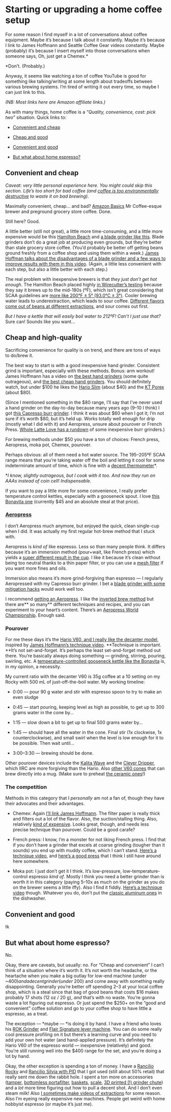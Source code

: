 
# Starting or upgrading a home coffee setup

For some reason I find myself in a lot of conversations about coffee equipment. Maybe it’s because I talk about it constantly. Maybe it’s because I link to James Hoffmann and Seattle Coffee Gear videos constantly. Maybe (probably) it’s because I insert myself into those conversations when someone says, Oh, just get a Chemex.* 

*Don’t. (Probably.)

Anyway, it seems like watching a ton of coffee YouTube is good for something like talking/writing at some length about tradeoffs between various brewing systems. I’m tired of writing it out every time, so maybe I can just link to this.

*(NB: Most links here are Amazon affiliate links.)*

As with many things, home coffee is a *“Quality, convenience, cost: pick two”* situation. Quick links to:

* [Convenient and cheap](#convenient-and-cheap)

* [Cheap and good](#cheap-and-high-quality)

* [Convenient and good](#convenient-and-good)

* [But what about home espresso?](#but-what-about-home-espresso)

## Convenient and cheap

*Caveat: very little personal experience here. You might could skip this section. Life’s too short for bad coffee (and [coffee is too environmentally destructive](https://www.sustainablebusinesstoolkit.com/environmental-impact-coffee-trade/) to waste it on bad brewing).*

Maximally convenient, cheap… and bad? [Amazon Basics](https://amzn.to/31HBMjC) Mr Coffee-esque brewer and preground grocery store coffee. Done. 

Still here? Good.

A little better (still not great), a little more time-consuming, and a little more expensive would be this [Hamilton Beach](https://amzn.to/2OFG31J) and [a blade grinder like this](https://www.amazon.com/dp/B00004SPEU/). Blade grinders don’t do a great job at producing even grounds, but they’re better than stale grocery store coffee. (You’d probably be better off getting beans ground freshly from a coffee shop and using them within a week.) [James Hoffman talks about the disadvantages of a blade grinder and a few ways to improve results with them in this video](https://www.youtube.com/watch?v=3y7d-5KWHCU). (Again, a little less convenient with each step, but also a little better with each step.)

The real problem with inexpensive brewers is that *they just don’t get hot enough*. The Hamilton Beach placed highly [in Wirecutter’s testing](https://thewirecutter.com/reviews/best-cheap-coffee-maker/) because they say it brews up to the mid-180s (ºF), which isn’t great considering that SCAA guidelines are [more like 200°F ± 5° (93.0°C ± 3°)](http://scaa.org/?page=resources&d=brewing-best-practices&source=post_page---------------------------). Cooler brewing water leads to underextraction, which leads to sour coffee. [Different flavors come out of beans at different extractions](https://twitter.com/baristahustle/status/688798303052378112), and sour comes out first.

*But I have a kettle that will easily boil water to 212ºF! Can’t I just use that?* Sure can! Sounds like you want…

## Cheap and high-quality

Sacrificing convenience for quality is on trend, and there are tons of ways to do/brew it.

The best way to start is with a good inexpensive hand grinder. Consistent grind is important, especially with these methods. Bonus: arm workout! James Hoffmann has a video on [the best hand grinders](https://www.youtube.com/watch?v=dn9OuRl1F3k) (some quite outrageous), and [the best cheap hand grinders](https://www.youtube.com/watch?v=QLEBfom0mhM). You should definitely watch, but under $100 he likes the [Hario Slim](https://amzn.to/2tK8pAu) (about $40) and the [KT Porex](https://amzn.to/2tRUvMU) (about $80).

(Since I mentioned something in the $80 range, I’ll say that I’ve never used a hand grinder on the day-to-day because many years ago (9–10 I think) I got [this Capresso burr grinder](https://amzn.to/3buawJT). I think it was about $60 when I got it; I’m not sure if it’s worth $80, but it’s held up. Works totally well enough for drip (mostly what I did with it) and Aeropress, unsure about pourover or French Press. [Whole Latte Love has a rundown](https://www.youtube.com/watch?v=Stq0QvTDzIk&feature=emb_title) of some inexpensive burr grinders.)

For brewing methods under $50 you have a ton of choices: French press, Aeropress, moka pot, Chemex, pourover.

Perhaps obvious: all of them need a hot water source. The 195–205ºF SCAA range means that you’re taking water off the boil and letting it cool for some indeterminate amount of time, which is fine with a [decent thermometer](https://www.thermoworks.com/Thermapen-Mk4)*.

**I know, slightly outrageous, but I cook with it too. And now they run on AAAs instead of coin cell! Indispensable.*

If you want to pay a little more for some convenience, I really prefer temperature control kettles, especially with a gooseneck spout. I love [this Bonavita one](https://amzn.to/37mqWAx) (currently $45 and an absolute steal at that price).

### [Aeropress](https://amzn.to/3bskRpD)

I don’t Aeropress much anymore, but enjoyed the quick, clean single-cup when I did. It was actually my first regular hot-brew method that I stuck with.

Aeropress is *kind of* like espresso. Less so than many people think. It differs because it’s an immersion method (pour+wait, like French press) which yields a [super different result in the cup](https://coffeeadastra.com/2019/07/16/why-do-percolation-and-immersion-coffee-taste-so-different/). I like it because it’s clean without being too neutral thanks to a thin paper filter, or you can use a [mesh filter](https://amzn.to/39pYoHV) if you want more fines and oils.

Immersion also means it’s more grind-forgiving than espresso — I regularly Aeropressed with my Capresso burr grinder. I bet a [blade grinder with some mitigation hacks](https://www.youtube.com/watch?v=3y7d-5KWHCU) would work well too.

I recommend [getting an Aeropress](https://amzn.to/3bskRpD). I like the [inverted brew method](https://www.perfectdailygrind.com/2016/07/inverted-traditional-video-aeropress-brew-method/) but there are** so many** different techniques and recipes, and you can experiment to your heart’s content. There’s an [Aeropress World Championship](https://www.worldaeropresschampionship.com/recipes). Enough said.

### Pourover

For me these days it’s the [Hario V60, and I really like the decanter model](https://amzn.to/2Sjhrhx), inspired by [James Hoffmann’s technique video](https://www.youtube.com/watch?v=AI4ynXzkSQo). **Technique is important. **It’s not set-and-forget. It’s perhaps the least set-and-forget method out there. You’re basically always doing something — grinding, stirring, pouring, swirling, etc. A [temperature-controlled gooseneck kettle like the Bonavita](https://amzn.to/37iRLWu) is, in my opinion, a necessity.

My current ratio with the decanter V60 is 35g coffee at a 10 setting on my Rocky with 500 mL of just-off-the-boil water. My working timeline:

* 0:00 — pour 90 g water and stir with espresso spoon to try to make an even sludge

* 0:45 — start pouring, keeping level as high as possible, to get up to 300 grams water in the cone by…

* 1:15 — slow down a bit to get up to final 500 grams water by…

* 1:45 — should have all the water in the cone. Final stir (1x clockwise, 1x counterclockwise), and small swirl when the level is low enough for it to be possible. Then wait until…

* 3:00–3:30 — brewing should be done.

Other pourover devices include the [Kalita Wave](https://amzn.to/37lrKFU) and the [Clever Dripper](https://amzn.to/2Sh6XPu), which IIRC are more forgiving than the Hario. Also [other V60 cones](https://amzn.to/31MgZvh) that can brew directly into a mug. (Make sure to preheat [the ceramic ones](https://amzn.to/2Sj0Ji5)!)

### The competition

Methods in this category that I *personally* am not a fan of, though they have their advocates and their advantages.

* Chemex: Again [I’ll link James Hoffmann](https://www.youtube.com/watch?v=ikt-X5x7yoc). The filter paper is really thick and filters out a lot of the flavor. Also, the suction/stalling thing. Also, relatively [kind of expensive](https://amzn.to/2UJZo5M). Looks great, though, and needs less precise technique than pourover. Could be a good carafe?

* French press: I know, I’m a monster for not liking French press. I find that if you don’t have a grinder that excels at coarse grinding (tougher than it sounds) you end up with muddy coffee, which I can’t stand. [Here’s a technique video](https://www.youtube.com/watch?v=st571DYYTR8), and [here’s a good press](https://amzn.to/39kJlPI) that I think I still have around here somewhere.

* Moka pot: I just don’t get it I think. It’s low-pressure, low-temperature-control espresso *kind of*. Mostly I think you need a better grinder than is worth it in this category (paying 5–10x as much on the grinder as you do on the brewer seems a little iffy). Also I find it fiddly. [Here’s a technique video](https://www.chefsteps.com/activities/awesome-espresso-hack-how-to-make-great-coffee-with-a-moka-pot) though. Whatever you do, don’t put the [classic aluminum ones](https://amzn.to/2UHHFf7) in the dishwasher.

## Convenient and good

tk

## But what about home espresso?

No.

Okay, there are caveats, but usually: no. For “Cheap and convenient” I can’t think of a situation where it’s worth it. It’s not worth the headache, or the heartache when you make a big outlay for low-end machine (under ~$400) and a decent grinder (under ~$200) and come away with something really disappointing. Generally you’re better off spending $2–$3 at your local coffee shop, which is a steal since that bag of good beans that costs $16 makes probably 17 shots (12 oz / 20 g), *and* that’s with no waste. You’re gonna waste a lot figuring out espresso. Or just spend the $250+ on the “good and convenient” coffee solution and go to your coffee shop to have little a espresso, as a treat.

The exception — *maybe — *is doing it by hand. I have a friend who loves his [ROK Grinder](https://amzn.to/2SwmwBW) and [Flair Signature lever machine](https://amzn.to/2UEvH65). You can do some really cool pressure profiling on it but there’s a learning curve and you need to add your own hot water (and hand-applied pressure). It’s definitely the Hario V60 of the espresso world — inexpensive (relatively) and good. You’re still running well into the $400 range for the set, and you’re doing a lot by hand.

Okay, the other exception is spending a ton of money. I have a [Rancilio Rocky](https://amzn.to/2w6Uaqh) and [Rancilio Silvia with PID](https://amzn.to/2OICg3O) that I got used (still about 50% retail) that really sent me down the rabbit hole. I spent a ton more on accessories ([tamper](https://decentespresso.com/tamper), [bottomless portafilter](https://amzn.to/2uFyYXY), [baskets](https://decentespresso.com/basket), [scale](https://amzn.to/39s9LPK), [3D printed (!) grinder chute](https://www.shapeways.com/product/4ZTQPFGR9/rancilio-rocky-improved-chute?optionId=41032930&li=shops)) and a *lot* more time figuring out how to pull a decent shot. And I don’t even steam milk! Also [I sometimes make videos of extractions](https://www.youtube.com/playlist?list=PL9W41qUmCZ_zymteow2E9fM1LqOVRuJIR) for some reason. Also I’m eyeing really expensive new machines. People get weird with home hobbyist espresso (or maybe it’s just me).
